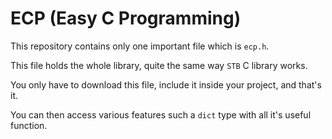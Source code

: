 # ECP (Easy C Programming)

This repository contains only one important file which is `ecp.h`.

This file holds the whole library, quite the same way `STB` C library works.

You only have to download this file, include it inside your project, and that's it.

You can then access various features such a `dict` type with all it's useful function.
